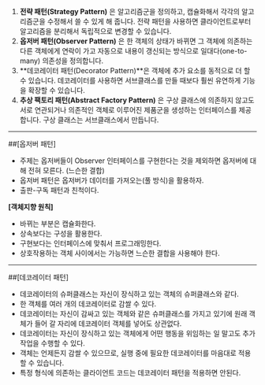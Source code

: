 1. **전략 패턴(Strategy Pattern)** 은 알고리즘군을 정의하고, 캡슐화해서 각각의 알고리즘군을 수정해서 쓸 수 있게 해 줍니다. 전략 패턴을 사용하면 클라이언트로부터 알고리즘을 분리해서 독립적으로 변경할 수 있습니다.
2. **옵저버 패턴(Observer Pattern)** 은 한 객체의 상태가 바뀌면 그 객체에 의존하는 다른 객체에게 연락이 가고 자동으로 내용이 갱신되는 방식으로 일대다(one-to-many) 의존성을 정의합니다.
3. **데코레이터 패턴(Decorator Pattern)**은 객체에 추가 요소를 동적으로 더 할 수 있습니다. 데코레이터를 사용하면 서브클래스를 만들 때보다 훨씬 유연하게 기능을 확장할 수 있습니다.
4. **추상 팩토리 패턴(Abstract Factory Pattern)** 은 구상 클래스에 의존하지 않고도 서로 연관되거나 의존적인 객체로 이루어진 제품군을 생성하는 인터페이스를 제공합니다. 구상 클래스는 서브클래스에서 만듭니다.

---

##[옵저버 패턴]

- 주제는 옵저버들이 Observer 인터페이스를 구현한다는 것을 제외하면 옵저버에 대해 전혀 모른다. (느슨한 결합)
- 옵저버 패턴은 옵저버가 데이터를 가져오는(풀 방식)을 활용하자.
- 출판-구독 패턴과 친척이다.

**[객체지향 원칙]**

- 바뀌는 부분은 캡슐화한다.
- 상속보다는 구성을 활용한다.
- 구현보다는 인터페이스에 맞춰서 프로그래밍한다.
- 상호작용하는 객체 사이에서는 가능하면 느슨한 결합을 사용해야 한다.

---

##[데코레이터 패턴]

- 데코레이터의 슈퍼클래스는 자신이 장식하고 있는 객체의 슈퍼클래스와 같다.
- 한 객체를 여러 개의 데코레이터로 감쌀 수 있다.
- 데코레이터는 자신이 감싸고 있는 객체와 같은 슈퍼클래스를 가지고 있기에 원래 객체가 들어 갈 자리에 데코레이터 객체를 넣어도 상관없다.
- 데코레이터는 자신이 장식하고 있는 객체에게 어떤 행동을 위임하는 일 말고도 추가 작업을 수행할 수 있다.
- 객체는 언제든지 감쌀 수 있으므로, 실행 중에 필요한 데코레이터를 마음대로 적용할 수 있습니다.
- 특정 형식에 의존하는 클라이언트 코드는 데코레이터 패턴을 적용하면 안된다.